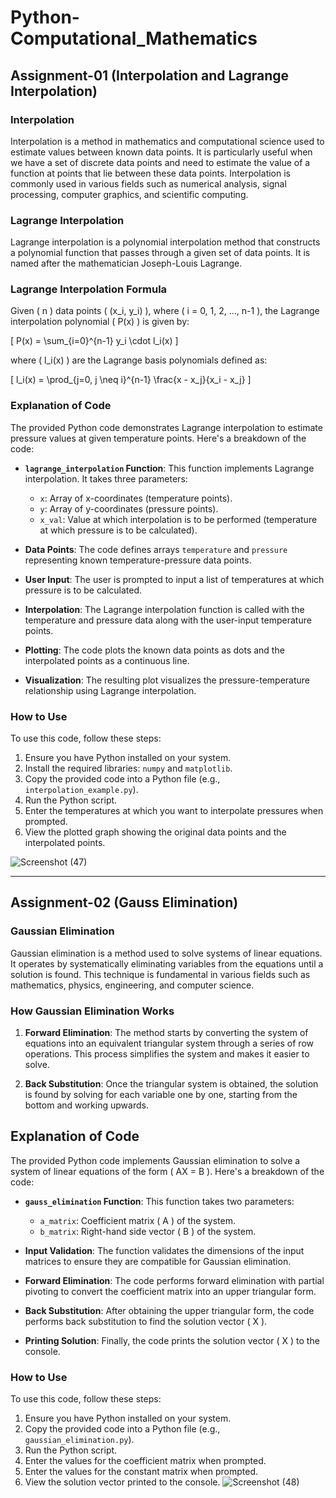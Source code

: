 # Python-Computational_Mathematics
 
## Assignment-01 (Interpolation and Lagrange Interpolation)
 
### Interpolation
 
Interpolation is a method in mathematics and computational science used to estimate values between known data points. It is particularly useful when we have a set of discrete data points and need to estimate the value of a function at points that lie between these data points. Interpolation is commonly used in various fields such as numerical analysis, signal processing, computer graphics, and scientific computing.
 
### Lagrange Interpolation
 
Lagrange interpolation is a polynomial interpolation method that constructs a polynomial function that passes through a given set of data points. It is named after the mathematician Joseph-Louis Lagrange.
 
### Lagrange Interpolation Formula
 
Given \( n \) data points \( (x_i, y_i) \), where \( i = 0, 1, 2, ..., n-1 \), the Lagrange interpolation polynomial \( P(x) \) is given by:
 
\[
P(x) = \sum_{i=0}^{n-1} y_i \cdot l_i(x)
\]
 
where \( l_i(x) \) are the Lagrange basis polynomials defined as:
 
\[
l_i(x) = \prod_{j=0, j \neq i}^{n-1} \frac{x - x_j}{x_i - x_j}
\]
 
### Explanation of Code
 
The provided Python code demonstrates Lagrange interpolation to estimate pressure values at given temperature points. Here's a breakdown of the code:
 
- **`lagrange_interpolation` Function**: This function implements Lagrange interpolation. It takes three parameters:
  - `x`: Array of x-coordinates (temperature points).
  - `y`: Array of y-coordinates (pressure points).
  - `x_val`: Value at which interpolation is to be performed (temperature at which pressure is to be calculated).
 
- **Data Points**: The code defines arrays `temperature` and `pressure` representing known temperature-pressure data points.
 
- **User Input**: The user is prompted to input a list of temperatures at which pressure is to be calculated.
 
- **Interpolation**: The Lagrange interpolation function is called with the temperature and pressure data along with the user-input temperature points.
 
- **Plotting**: The code plots the known data points as dots and the interpolated points as a continuous line.
 
- **Visualization**: The resulting plot visualizes the pressure-temperature relationship using Lagrange interpolation.
 
### How to Use
 
To use this code, follow these steps:
 
1. Ensure you have Python installed on your system.
2. Install the required libraries: `numpy` and `matplotlib`.
3. Copy the provided code into a Python file (e.g., `interpolation_example.py`).
4. Run the Python script.
5. Enter the temperatures at which you want to interpolate pressures when prompted.
6. View the plotted graph showing the original data points and the interpolated points.
 
![Screenshot (47)](https://github.com/Sumit-Giri/Python/assets/158052390/9a648168-5366-4957-ab1f-1f481bf0681d)

 
<hr>
 
## Assignment-02 (Gauss Elimination)
 
### Gaussian Elimination
 
Gaussian elimination is a method used to solve systems of linear equations. It operates by systematically eliminating variables from the equations until a solution is found. This technique is fundamental in various fields such as mathematics, physics, engineering, and computer science.
 
### How Gaussian Elimination Works
 
1. **Forward Elimination**: The method starts by converting the system of equations into an equivalent triangular system through a series of row operations. This process simplifies the system and makes it easier to solve.
 
2. **Back Substitution**: Once the triangular system is obtained, the solution is found by solving for each variable one by one, starting from the bottom and working upwards.
 
## Explanation of Code
 
The provided Python code implements Gaussian elimination to solve a system of linear equations of the form \( AX = B \). Here's a breakdown of the code:
 
- **`gauss_elimination` Function**: This function takes two parameters:
  - `a_matrix`: Coefficient matrix \( A \) of the system.
  - `b_matrix`: Right-hand side vector \( B \) of the system.
 
- **Input Validation**: The function validates the dimensions of the input matrices to ensure they are compatible for Gaussian elimination.
 
- **Forward Elimination**: The code performs forward elimination with partial pivoting to convert the coefficient matrix into an upper triangular form.
 
- **Back Substitution**: After obtaining the upper triangular form, the code performs back substitution to find the solution vector \( X \).
 
- **Printing Solution**: Finally, the code prints the solution vector \( X \) to the console.
 
### How to Use
 
To use this code, follow these steps:
 
1. Ensure you have Python installed on your system.
2. Copy the provided code into a Python file (e.g., `gaussian_elimination.py`).
3. Run the Python script.
4. Enter the values for the coefficient matrix when prompted.
5. Enter the values for the constant matrix when prompted.
6. View the solution vector printed to the console.
 ![Screenshot (48)](https://github.com/Sumit-Giri/Python/assets/158052390/23714560-581f-48db-a542-0a669d429bcf)

 
